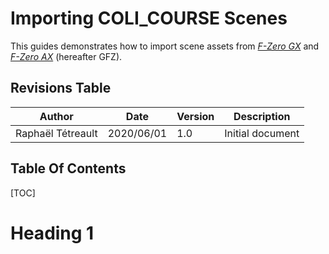 # Importing COLI_COURSE Scenes

This guides demonstrates how to import scene assets from <u>*F-Zero GX*</u> and <u>*F-Zero AX*</u> (hereafter GFZ). 



## Revisions Table

| Author            | Date       | Version | Description      |
| ----------------- | ---------- | ------- | ---------------- |
| Raphaël Tétreault | 2020/06/01 | 1.0     | Initial document |



## Table Of Contents

[TOC]

# Heading 1

